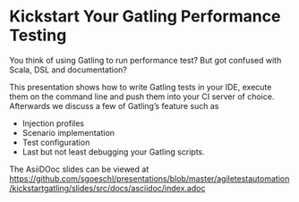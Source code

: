 # Kickstart Your Gatling Performance Testing

You think of using Gatling to run performance test? But got confused with Scala, DSL and documentation? 

This presentation shows how to write Gatling tests in your IDE, execute them on the command line and push them into your CI server of choice. Afterwards we discuss a few of Gatling’s feature such as 

* Injection profiles
* Scenario implementation
* Test configuration 
* Last but not least debugging your Gatling scripts.

The AsiiDOoc slides can be viewed at https://github.com/sgoeschl/presentations/blob/master/agiletestautomation/kickstartgatling/slides/src/docs/asciidoc/index.adoc
